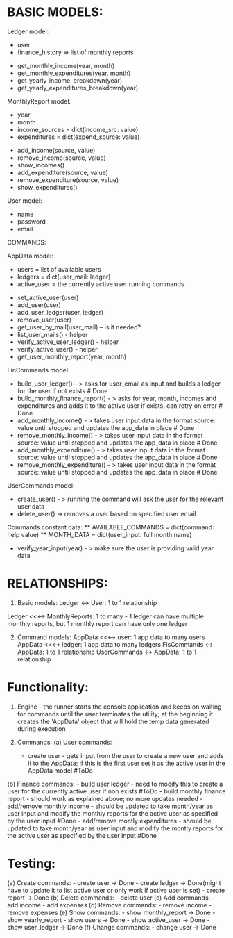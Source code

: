 # BASIC MODELS:

Ledger model:
- user
- finance_history => list of monthly reports
* get_monthly_income(year, month)
* get_monthly_expenditures(year, month)
* get_yearly_income_breakdown(year)
* get_yearly_expenditures_breakdown(year)

MonthlyReport model:
- year
- month
- income_sources = dict(income_src: value)
- expenditures = dict(expend_source: value)
* add_income(source, value)
* remove_income(source, value)
* show_incomes()
* add_expenditure(source, value)
* remove_expenditure(source, value)
* show_expenditures()

User model:
- name
- password
- email

COMMANDS:

AppData model:
- users = list of available users
- ledgers = dict(user_mail: ledger)
- active_user = the currently active user running commands
* set_active_user(user)
* add_user(user)
* add_user_ledger(user, ledger)
* remove_user(user)
* get_user_by_mail(user_mail) – is it needed?
* list_user_mails() - helper
* verify_active_user_ledger() - helper
* verify_active_user() - helper
* get_user_monthly_report(year, month)

FinCommands model:
* build_user_ledger() - > asks for user_email as input and builds a ledger for the user if not exists # Done
* build_monthly_finance_report() - > asks for year, month, incomes and expenditures and adds it to the active user if exists; can retry on error # Done
* add_monthly_income() - > takes user input data in the format source: value until stopped and updates the app_data in place # Done
* remove_monthly_income() - > takes user input data in the format source: value until stopped and updates the app_data in place # Done
* add_monthly_expenditure() - > takes user input data in the format source: value until stopped and updates the app_data in place # Done
* remove_monthly_expenditure() - > takes user input data in the format source: value until stopped and updates the app_data in place # Done

UserCommands model:
- create_user() - > running the command will ask the user for the relevant user data
- delete_user() -> removes a user based on specified user email

Commands constant data:
** AVAILABLE_COMMANDS = dict(command: help value)
** MONTH_DATA = dict(user_input: full month name)
* verify_year_input(year) - > make sure the user is providing valid year data


# RELATIONSHIPS:

1. Basic models:
Ledger <-> User: 1 to 1 relationship

Ledger <<<-> MonthlyReports: 1 to many - 1 ledger can have multiple monthly reports, but 1 monthly report can have only one ledger

2. Command models:
AppData <<<-> user: 1 app data to many users
AppData <<<-> ledger: 1 app data to many ledgers
FisCommands <-> AppData: 1 to 1 relationship
UserCommands <-> AppData: 1 to 1 relationship


# Functionality:
1. Engine - the runner starts the console application and keeps on waiting for commands until the user terminates the utility; at the beginning it creates the 'AppData' object that will hold the temp data generated during execution

2. Commands:
(a) User commands:
    - create user - gets input from the user to create a new user and adds it to the AppData; if this is the first user set it as the active user in the AppData model #ToDo

(b) Finance commands:
    - build user ledger - need to modify this to create a user for the currently active user if non exists #ToDo
    - build monthly finance report - should work as explained above; no more updates needed
    - add/remove monthly income - should be updated to take month/year as user input and modify the monthly reports for the active user as specified by the user input #Done
    - add/remove montly expenditures - should be updated to take month/year as user input and modify the montly reports for the active user as specified by the user input #Done

# Testing:
(a) Create commands:
    - create user -> Done
    - create ledger -> Done(might have to update it to list active user or only work if active user is set)
    - create report -> Done
(b) Delete commands:
    - delete user
(c) Add commands:
    - add income
    - add expenses
(d) Remove commands:
    - remove income
    - remove expenses
(e) Show commands:
    - show monthly_report -> Done
    - show yearly_report
    - show users    -> Done
    - show active_user -> Done
    - show user_ledger -> Done
(f) Change commands:
    - change user -> Done